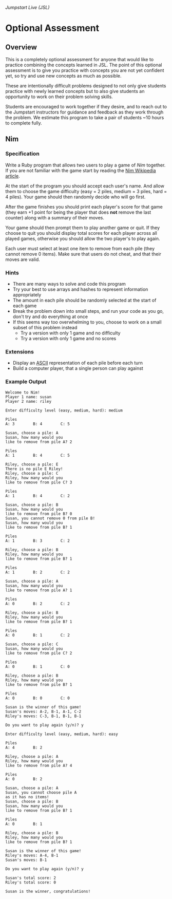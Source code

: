 _Jumpstart Live (JSL)_

# Optional Assessment

## Overview
This is a completely optional assessment for anyone that would like to practice combining the concepts learned in JSL. The point of this optional assessment is to give you practice with concepts you are not yet confident yet, so try and use new concepts as much as possible.

These are intentionally difficult problems designed to not only give students practice with newly learned concepts but to also give students an opportunity to work on their problem solving skills. 

Students are encouraged to work together if they desire, and to reach out to the Jumpstart instructors for guidance and feedback as they work through the problem. We estimate this program to take a pair of students ~10 hours to complete fully.

## Nim

### Specification
Write a Ruby program that allows two users to play a game of _Nim_ together. If you are not familiar with the game start by reading the [Nim Wikipedia article](https://en.wikipedia.org/wiki/Nim).

At the start of the program you should accept each user's name. And allow them to choose the game difficulty (easy = 2 piles, medium = 3 piles, hard = 4 piles). Your game should then randomly decide who will go first.

After the game finishes you should print each player's score for that game (they earn +1 point for being the player that does __not__ remove the last counter) along with a summary of their moves.

Your game should then prompt them to play another game or quit. If they choose to quit you should display total scores for each player across all played games, otherwise you should allow the two player's to play again.

Each user must select at least one item to remove from each pile (they cannot remove 0 items). Make sure that users do not cheat, and that their moves are valid.

### Hints
* There are many ways to solve and code this program
* Try your best to use arrays and hashes to represent information appropriately
* The amount in each pile should be randomly selected at the start of each game
* Break the problem down into small steps, and run your code as you go, don't try and do everything at once
* If this seems way too overwhelming to you, choose to work on a small subset of this problem instead
  * Try a version with only 1 game and no difficulty
  * Try a version with only 1 game and no scores

### Extensions
* Display an [ASCII](https://en.wikipedia.org/wiki/ASCII) representation of each pile before each turn
* Build a computer player, that a single person can play against

### Example Output

```
Welcome to Nim!
Player 1 name: susan
Player 2 name: riley

Enter difficulty level (easy, medium, hard): medium

Piles
A: 3		B: 4		C: 5

Susan, choose a pile: A
Susan, how many would you
like to remove from pile A? 2

Piles
A: 1		B: 4		C: 5

Riley, choose a pile: E
There is no pile E Riley!
Riley, choose a pile: C
Riley, how many would you
like to remove from pile C? 3

Piles
A: 1		B: 4		C: 2

Susan, choose a pile: B
Susan, how many would you 
like to remove from pile B? 0
Susan, you cannot remove 0 from pile B!
Susan, how many would you 
like to remove from pile B? 1

Piles
A: 1		B: 3		C: 2

Riley, choose a pile: B
Riley, how many would you
like to remove from pile B? 1

Piles
A: 1		B: 2		C: 2

Susan, choose a pile: A
Susan, how many would you
like to remove from pile A? 1

Piles
A: 0		B: 2		C: 2

Riley, choose a pile: B
Riley, how many would you
like to remove from pile B? 1

Piles
A: 0		B: 1		C: 2

Susan, choose a pile: C
Susan, how many would you
like to remove from pile C? 2

Piles
A: 0		B: 1		C: 0

Riley, choose a pile: B
Riley, how many would you
like to remove from pile B? 1

Piles
A: 0		B: 0		C: 0

Susan is the winner of this game!
Susan's moves: A-2, B-1, A-1, C-2
Riley's moves: C-3, B-1, B-1, B-1

Do you want to play again (y/n)? y

Enter difficulty level (easy, medium, hard): easy

Piles
A: 4		B: 2

Riley, choose a pile: A
Riley, how many would you
like to remove from pile A? 4

Piles
A: 0		B: 2

Susan, choose a pile: A
Susan, you cannot choose pile A
as it has no items!
Susan, choose a pile: B
Susan, how many would you
like to remove from pile B? 1

Piles
A: 0		B: 1

Riley, choose a pile: B
Riley, how many would you
like to remove from pile B? 1

Susan is the winner of this game!
Riley's moves: A-4, B-1
Susan's moves: B-1

Do you want to play again (y/n)? y

Susan's total score: 2
Riley's total score: 0

Susan is the winner, congratulations!
```
